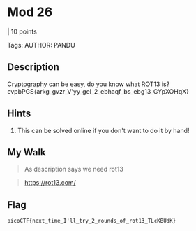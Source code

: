 # Mod 26

 | 10 points
 
Tags: 
AUTHOR: PANDU

## Description

Cryptography can be easy, do you know what ROT13 is? cvpbPGS{arkg_gvzr_V'yy_gel_2_ebhaqf_bs_ebg13_GYpXOHqX}

## Hints 

1. This can be solved online if you don't want to do it by hand!



## My Walk

> As description says we need rot13

> https://rot13.com/

## Flag
```
picoCTF{next_time_I'll_try_2_rounds_of_rot13_TLcKBUdK}
```
